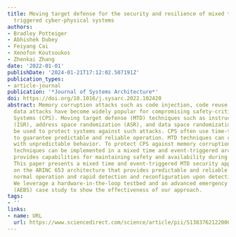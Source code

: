 ```yaml
---
title: Moving target defense for the security and resilience of mixed time and event
  triggered cyber-physical systems
authors:
- Bradley Potteiger
- Abhishek Dubey
- Feiyang Cai
- Xenofon Koutsoukos
- Zhenkai Zhang
date: '2022-01-01'
publishDate: '2024-01-21T17:12:02.507191Z'
publication_types:
- article-journal
publication: '*Journal of Systems Architecture*'
doi: https://doi.org/10.1016/j.sysarc.2022.102420
abstract: Memory corruption attacks such as code injection, code reuse, and non-control
  data attacks have become widely popular for compromising safety-critical Cyber-Physical
  Systems (CPS). Moving target defense (MTD) techniques such as instruction set randomization
  (ISR), address space randomization (ASR), and data space randomization (DSR) can
  be used to protect systems against such attacks. CPS often use time-triggered architectures
  to guarantee predictable and reliable operation. MTD techniques can cause time delays
  with unpredictable behavior. To protect CPS against memory corruption attacks, MTD
  techniques can be implemented in a mixed time and event-triggered architecture that
  provides capabilities for maintaining safety and availability during an attack.
  This paper presents a mixed time and event-triggered MTD security approach based
  on the ARINC 653 architecture that provides predictable and reliable operation during
  normal operation and rapid detection and reconfiguration upon detection of attacks.
  We leverage a hardware-in-the-loop testbed and an advanced emergency braking system
  (AEBS) case study to show the effectiveness of our approach.
tags:
- ''
links:
- name: URL
  url: https://www.sciencedirect.com/science/article/pii/S1383762122000212
---
```

